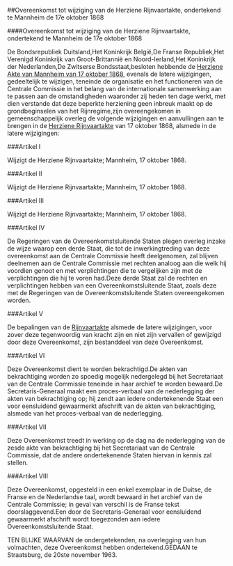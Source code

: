 <meta http-equiv='Content-Type' content='text/html; charset=utf-8' />

##Overeenkomst tot wijziging van de Herziene Rijnvaartakte, ondertekend te Mannheim de 17e oktober 1868

####Overeenkomst tot wijziging van de Herziene Rijnvaartakte, ondertekend te Mannheim de 17e oktober 1868

De Bondsrepubliek Duitsland,Het Koninkrijk België,De Franse Republiek,Het Verenigd Koninkrijk van Groot-Brittannië en Noord-Ierland,Het Koninkrijk der Nederlanden,De Zwitserse Bondsstaat,besloten hebbende de [Herziene Akte van Mannheim van 17 oktober 1868](../../../../../../../../../../../../verdrag/herziene/rijnvaartakte/BWBV0003363/README.md), evenals de latere wijzigingen, gedeeltelijk te wijzigen, teneinde de organisatie en het functioneren van de Centrale Commissie in het belang van de internationale samenwerking aan te passen aan de omstandigheden waaronder zij heden ten dage werkt, met dien verstande dat deze beperkte herziening geen inbreuk maakt op de grondbeginselen van het Rijnregime,zijn overeengekomen in gemeenschappelijk overleg de volgende wijzigingen en aanvullingen aan te brengen in de [Herziene Rijnvaartakte](../../../../../../../../../../../../verdrag/herziene/rijnvaartakte/BWBV0003363/README.md) van 17 oktober 1868, alsmede in de latere wijzigingen:

###Artikel I 

Wijzigt de Herziene Rijnvaartakte; Mannheim, 17 oktober 1868.

###Artikel II 

Wijzigt de Herziene Rijnvaartakte; Mannheim, 17 oktober 1868.

###Artikel III 

Wijzigt de Herziene Rijnvaartakte; Mannheim, 17 oktober 1868.

###Artikel IV 

De Regeringen van de Overeenkomstsluitende Staten plegen overleg inzake de wijze waarop een derde Staat, die tot de inwerkingtreding van deze overeenkomst aan de Centrale Commissie heeft deelgenomen, zal blijven deelnemen aan de Centrale Commissie met rechten analoog aan die welk hij voordien genoot en met verplichtingen die te vergelijken zijn met de verplichtingen die hij te voren had.Deze derde Staat zal de rechten en verplichtingen hebben van een Overeenkomstsluitende Staat, zoals deze met de Regeringen van de Overeenkomstsluitende Staten overeengekomen worden.

###Artikel V 

De bepalingen van de [Rijnvaartakte](../../../../../../../../../../../../verdrag/herziene/rijnvaartakte/BWBV0003363/README.md) alsmede de latere wijzigingen, voor zover deze tegenwoordig van kracht zijn en niet zijn vervallen of gewijzigd door deze Overeenkomst, zijn bestanddeel van deze Overeenkomst.

###Artikel VI 

Deze Overeenkomst dient te worden bekrachtigd.De akten van bekrachtiging worden zo spoedig mogelijk nedergelegd bij het Secretariaat van de Centrale Commissie teneinde in haar archief te worden bewaard.De Secretaris-Generaal maakt een proces-verbaal van de nederlegging der akten van bekrachtiging op; hij zendt aan iedere ondertekenende Staat een voor eensluidend gewaarmerkt afschrift van de akten van bekrachtiging, alsmede van het proces-verbaal van de nederlegging.

###Artikel VII 

Deze Overeenkomst treedt in werking op de dag na de nederlegging van de zesde akte van bekrachtiging bij het Secretariaat van de Centrale Commissie, dat de andere ondertekenende Staten hiervan in kennis zal stellen.

###Artikel VIII 

Deze Overeenkomst, opgesteld in een enkel exemplaar in de Duitse, de Franse en de Nederlandse taal, wordt bewaard in het archief van de Centrale Commissie; in geval van verschil is de Franse tekst doorslaggevend.Een door de Secretaris-Generaal voor eensluidend gewaarmerkt afschrift wordt toegezonden aan iedere Overeenkomstsluitende Staat.

TEN BLIJKE WAARVAN de ondergetekenden, na overlegging van hun volmachten, deze Overeenkomst hebben ondertekend.GEDAAN te Straatsburg, de 20ste november 1963.

